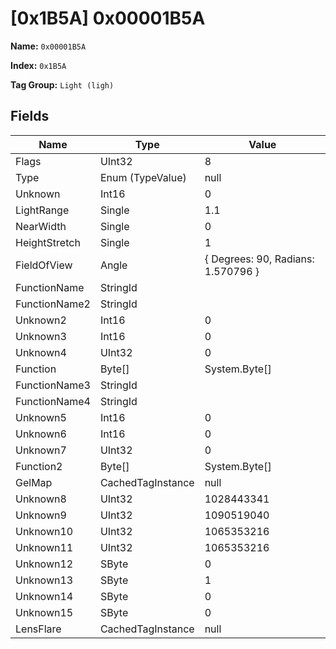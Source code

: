 # [0x1B5A] 0x00001B5A

**Name:** ```0x00001B5A```

**Index:** ```0x1B5A```

**Tag Group:** ```Light (ligh)```

## Fields

Name	| Type	| Value
---	|---	|---	|
Flags	|UInt32	|8
Type	|Enum (TypeValue)	|null
Unknown	|Int16	|0
LightRange	|Single	|1.1
NearWidth	|Single	|0
HeightStretch	|Single	|1
FieldOfView	|Angle	|{ Degrees: 90, Radians: 1.570796 }
FunctionName	|StringId	|
FunctionName2	|StringId	|
Unknown2	|Int16	|0
Unknown3	|Int16	|0
Unknown4	|UInt32	|0
Function	|Byte[]	|System.Byte[]
FunctionName3	|StringId	|
FunctionName4	|StringId	|
Unknown5	|Int16	|0
Unknown6	|Int16	|0
Unknown7	|UInt32	|0
Function2	|Byte[]	|System.Byte[]
GelMap	|CachedTagInstance	|null
Unknown8	|UInt32	|1028443341
Unknown9	|UInt32	|1090519040
Unknown10	|UInt32	|1065353216
Unknown11	|UInt32	|1065353216
Unknown12	|SByte	|0
Unknown13	|SByte	|1
Unknown14	|SByte	|0
Unknown15	|SByte	|0
LensFlare	|CachedTagInstance	|null


